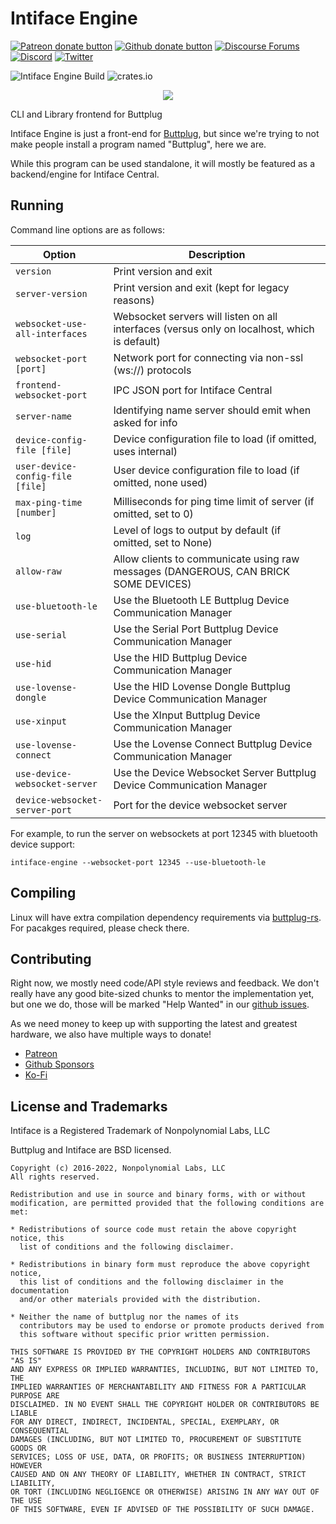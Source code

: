 # Intiface Engine

[![Patreon donate button](https://img.shields.io/badge/patreon-donate-yellow.svg)](https://www.patreon.com/qdot)
[![Github donate button](https://img.shields.io/badge/github-donate-ff69b4.svg)](https://www.github.com/sponsors/qdot)
[![Discourse Forums](https://img.shields.io/discourse/status?label=buttplug.io%20forums&server=https%3A%2F%2Fdiscuss.buttplug.io)](https://discuss.buttplug.io)
[![Discord](https://img.shields.io/discord/353303527587708932.svg?logo=discord)](https://discord.buttplug.io)
[![Twitter](https://img.shields.io/twitter/follow/buttplugio.svg?style=social&logo=twitter)](https://twitter.com/buttplugio)

![Intiface Engine Build](https://github.com/intiface/intiface-engine/workflows/Intiface%20Engine%20Build/badge.svg)  ![crates.io](https://img.shields.io/crates/v/intiface-engine.svg)


<p align="center">
  <img src="https://raw.githubusercontent.com/buttplugio/buttplug-rs/dev/buttplug/docs/buttplug_rust_docs.png">
</p>

CLI and Library frontend for Buttplug

Intiface Engine is just a front-end for [Buttplug](https://github.com/buttplugio/buttplug),
but since we're trying to not make people install a program named "Buttplug", here we are.

While this program can be used standalone, it will mostly be featured as a backend/engine for
Intiface Central.

## Running

Command line options are as follows:

| Option | Description |
| --------- | --------- |
| `version` | Print version and exit |
| `server-version` | Print version and exit (kept for legacy reasons) |
| `websocket-use-all-interfaces` | Websocket servers will listen on all interfaces (versus only on localhost, which is default) |
| `websocket-port [port]` | Network port for connecting via non-ssl (ws://) protocols |
| `frontend-websocket-port` | IPC JSON port for Intiface Central |
| `server-name` | Identifying name server should emit when asked for info |
| `device-config-file [file]` | Device configuration file to load (if omitted, uses internal) |
| `user-device-config-file [file]` | User device configuration file to load (if omitted, none used) |
| `max-ping-time [number]` | Milliseconds for ping time limit of server (if omitted, set to 0) |
| `log` | Level of logs to output by default (if omitted, set to None) |
| `allow-raw` | Allow clients to communicate using raw messages (DANGEROUS, CAN BRICK SOME DEVICES) |
| `use-bluetooth-le` | Use the Bluetooth LE Buttplug Device Communication Manager |
| `use-serial` | Use the Serial Port Buttplug Device Communication Manager |
| `use-hid` | Use the HID Buttplug Device Communication Manager |
| `use-lovense-dongle` | Use the HID Lovense Dongle Buttplug Device Communication Manager |
| `use-xinput` | Use the XInput Buttplug Device Communication Manager |
| `use-lovense-connect` | Use the Lovense Connect Buttplug Device Communication Manager |
| `use-device-websocket-server` | Use the Device Websocket Server Buttplug Device Communication Manager |
| `device-websocket-server-port` | Port for the device websocket server |

For example, to run the server on websockets at port 12345 with bluetooth device support:

`intiface-engine --websocket-port 12345 --use-bluetooth-le`

## Compiling

Linux will have extra compilation dependency requirements via
[buttplug-rs](https://github.com/buttplugio/buttplug-rs). For pacakges required,
please check there.

## Contributing

Right now, we mostly need code/API style reviews and feedback. We don't really have any good
bite-sized chunks to mentor the implementation yet, but one we do, those will be marked "Help
Wanted" in our [github issues](https://github.com/buttplugio/buttplug-rs/issues).

As we need money to keep up with supporting the latest and greatest hardware, we also have multiple
ways to donate!

- [Patreon](https://patreon.com/qdot)
- [Github Sponsors](https://github.com/sponsors/qdot)
- [Ko-Fi](https://ko-fi.com/qdot76367)

## License and Trademarks

Intiface is a Registered Trademark of Nonpolynomial Labs, LLC

Buttplug and Intiface are BSD licensed.

    Copyright (c) 2016-2022, Nonpolynomial Labs, LLC
    All rights reserved.

    Redistribution and use in source and binary forms, with or without
    modification, are permitted provided that the following conditions are met:

    * Redistributions of source code must retain the above copyright notice, this
      list of conditions and the following disclaimer.

    * Redistributions in binary form must reproduce the above copyright notice,
      this list of conditions and the following disclaimer in the documentation
      and/or other materials provided with the distribution.

    * Neither the name of buttplug nor the names of its
      contributors may be used to endorse or promote products derived from
      this software without specific prior written permission.

    THIS SOFTWARE IS PROVIDED BY THE COPYRIGHT HOLDERS AND CONTRIBUTORS "AS IS"
    AND ANY EXPRESS OR IMPLIED WARRANTIES, INCLUDING, BUT NOT LIMITED TO, THE
    IMPLIED WARRANTIES OF MERCHANTABILITY AND FITNESS FOR A PARTICULAR PURPOSE ARE
    DISCLAIMED. IN NO EVENT SHALL THE COPYRIGHT HOLDER OR CONTRIBUTORS BE LIABLE
    FOR ANY DIRECT, INDIRECT, INCIDENTAL, SPECIAL, EXEMPLARY, OR CONSEQUENTIAL
    DAMAGES (INCLUDING, BUT NOT LIMITED TO, PROCUREMENT OF SUBSTITUTE GOODS OR
    SERVICES; LOSS OF USE, DATA, OR PROFITS; OR BUSINESS INTERRUPTION) HOWEVER
    CAUSED AND ON ANY THEORY OF LIABILITY, WHETHER IN CONTRACT, STRICT LIABILITY,
    OR TORT (INCLUDING NEGLIGENCE OR OTHERWISE) ARISING IN ANY WAY OUT OF THE USE
    OF THIS SOFTWARE, EVEN IF ADVISED OF THE POSSIBILITY OF SUCH DAMAGE.
